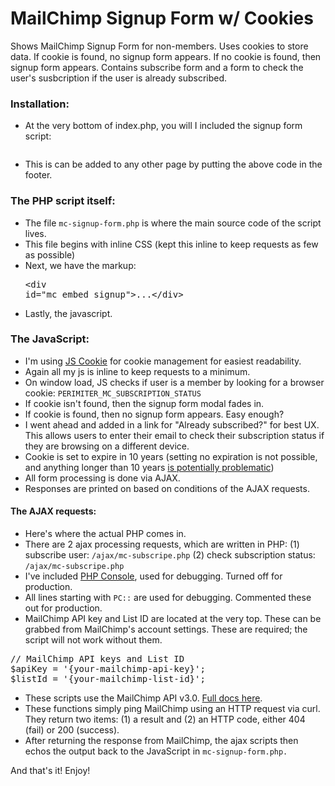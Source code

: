# MailChimp Signup Form w/ Cookies

Shows MailChimp Signup Form for non-members. Uses cookies to store data. If cookie is found, no signup form appears. If no cookie is found, then signup form appears. Contains subscribe form and a form to check the user's susbcription if the user is already subscribed.

### Installation:
- At the very bottom of index.php, you will I included the signup form script:
  <pre><?php include('mc-signup-form.php'); ?></pre>
- This is can be added to any other page by putting the above code in the footer.

### The PHP script itself:
- The file <code>mc-signup-form.php</code> is where the main source code of the script lives.
- This file begins with inline CSS (kept this inline to keep requests as few as possible)
- Next, we have the markup: <pre>&lt;div id="mc_embed_signup"&gt;...&lt;/div&gt;</pre>
- Lastly, the javascript.

### The JavaScript:
- I'm using [JS Cookie](https://github.com/js-cookie/js-cookie) for cookie management for easiest readability. 
- Again all my js is inline to keep requests to a minimum. 
- On window load, JS checks if user is a member by looking for a browser cookie: <code>PERIMITER_MC_SUBSCRIPTION_STATUS</code>
- If cookie isn't found, then the signup form modal fades in.
- If cookie is found, then no signup form appears. Easy enough?
- I went ahead and added in a link for "Already subscribed?" for best UX. This allows users to enter their email to check their subscription status if they are browsing on a different device. 
- Cookie is set to expire in 10 years (setting no expiration is not possible, and anything longer than 10 years [is potentially problematic](http://stackoverflow.com/questions/3290424/set-a-cookie-to-never-expire))
- All form processing is done via AJAX. 
- Responses are printed on based on conditions of the AJAX requests. 

#### The AJAX requests:
- Here's where the actual PHP comes in.
- There are 2 ajax processing requests, which are written in PHP:
(1) subscribe user:  <code>/ajax/mc-subscripe.php</code>
(2) check subscription status:  <code>/ajax/mc-subscripe.php</code>
- I've included [PHP Console](https://github.com/barbushin/php-console), used for debugging. Turned off for production.
- All lines starting with <code>PC::</code> are used for debugging. Commented these out for production.
- MailChimp API key and List ID are located at the very top. These can be grabbed from MailChimp's account settings. These are required; the script will not work without them. 
<pre>// MailChimp API keys and List ID
$apiKey = '{your-mailchimp-api-key}';
$listId = '{your-mailchimp-list-id}';</pre>
- These scripts use the MailChimp API v3.0. [Full docs here](http://developer.mailchimp.com/documentation/mailchimp/guides/get-started-with-mailchimp-api-3/).
- These functions simply ping MailChimp using an HTTP request via curl. They return two items: (1) a result and (2) an HTTP code, either 404 (fail) or 200 (success).
- After returning the response from MailChimp, the ajax scripts then echos the output back to the JavaScript in <code>mc-signup-form.php.</code>

And that's it! Enjoy!
